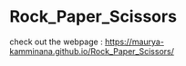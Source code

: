# Rock_Paper_Scissors

check out the webpage : https://maurya-kamminana.github.io/Rock_Paper_Scissors/
